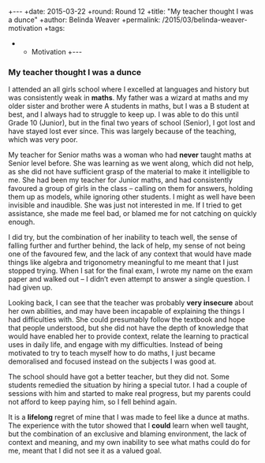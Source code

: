 +---
+date: 2015-03-22
+round: Round 12
+title: "My teacher thought I was a dunce"
+author: Belinda Weaver
+permalink: /2015/03/belinda-weaver-motivation
+tags:
+  - Motivation
+---

### My teacher thought I was a dunce

I attended an all girls school where I excelled at languages and history but was consistently weak in **maths**. My father was a wizard at maths and my older sister and brother were A students in maths, but I was a B student at best, and I always had to struggle to keep up. I was able to do this until Grade 10 (Junior), but in the final two years of school (Senior), I got lost and have stayed lost ever since. This was largely because of the teaching, which was very poor.

My teacher for Senior maths was a woman who had **never** taught maths at Senior level before. She was learning as we went along, which did not help, as she did not have sufficient grasp of the material to make it intelligible to me. She had been my teacher for Junior maths, and had consistently favoured a group of girls in the class – calling on them for answers, holding them up as models, while ignoring other students. I might as well have been invisible and inaudible. She was just not interested in me. If I tried to get assistance, she made me feel bad, or blamed me for not catching on quickly enough.

I did try, but the combination of her inability to teach well, the sense of falling further and further behind, the lack of help, my sense of not being one of the favoured few, and the lack of any context that would have made things like algebra and trigonometry meaningful to me meant that I just stopped trying. When I sat for the final exam, I wrote my name on the exam paper and walked out – I didn’t even attempt to answer a single question. I had given up.

Looking back, I can see that the teacher was probably **very insecure** about her own abilities, and may have been incapable of explaining the things I had difficulties with. She could presumably follow the textbook and hope that people understood, but she did not have the depth of knowledge that would have enabled her to provide context, relate the learning to practical uses in daily life, and engage with my difficulties. Instead of being motivated to try to teach myself how to do maths, I just became demoralised and focused instead on the subjects I was good at.

The school should have got a better teacher, but they did not. Some students remedied the situation by hiring a special tutor. I had a couple of sessions with him and started to make real progress, but my parents could not afford to keep paying him, so I fell behind again. 

It is a **lifelong** regret of mine that I was made to feel like a dunce at maths. The experience with the tutor showed that I **could** learn when well taught, but the combination of an exclusive and blaming environment, the lack of context and meaning, and my own inability to see what maths could do for me, meant that I did not see it as a valued goal.
